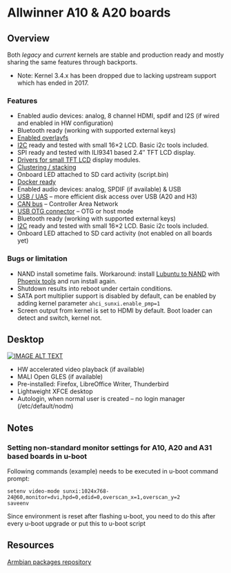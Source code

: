 # Allwinner A10 & A20 boards

## Overview

Both *legacy* and *current* kernels are stable and production ready and mostly sharing the same features through backports.

- Note: Kernel 3.4.x has been dropped due to lacking upstream support which has ended in 2017.

### Features

- Enabled audio devices: analog, 8 channel HDMI, spdif and I2S (if wired and enabled in HW configuration)
- Bluetooth ready (working with supported external keys)
- [Enabled overlayfs](User-Guide_Advanced-Features/#how-to-freeze-your-filesystem)
- [I2C](http://en.wikipedia.org/wiki/I%C2%B2C) ready and tested with small 16×2 LCD. Basic i2c tools included.
- SPI ready and tested with ILI9341 based 2.4″ TFT LCD display.
- [Drivers for small TFT LCD](https://github.com/notro/fbtft) display modules.
- [Clustering / stacking](http://en.wikipedia.org/wiki/Cluster_(computing))
- Onboard LED attached to SD card activity (script.bin)
- [Docker ready](User-Guide_Advanced-Features/#how-to-run-docker)
- Enabled audio devices: analog, SPDIF (if available) & USB
- [USB / UAS](http://linux-sunxi.org/USB/UAS) – more efficient disk access over USB (A20 and H3)
- [CAN bus](https://en.wikipedia.org/wiki/CAN_bus) – Controller Area Network
- [USB OTG connector](http://linux-sunxi.org/USB_Gadget) – OTG or host mode
- Bluetooth ready (working with supported external keys)
- [I2C](http://en.wikipedia.org/wiki/I%C2%B2C) ready and tested with small 16×2 LCD. Basic i2c tools included.
- Onboard LED attached to SD card activity (not enabled on all boards yet)

### Bugs or limitation

- NAND install sometime fails. Workaround: install [Lubuntu to NAND](http://dl.cubieboard.org/software/a20-cubietruck/lubuntu/) with [Phoenix tools](http://docs.cubieboard.org/downloads) and run install again.
- Shutdown results into reboot under certain conditions.
- SATA port multiplier support is disabled by default, can be enabled by adding kernel parameter `ahci_sunxi.enable_pmp=1`
- Screen output from kernel is set to HDMI by default. Boot loader can detect and switch, kernel not.


## Desktop

[![IMAGE ALT TEXT](http://img.youtube.com/vi/hsthqj90vTU/0.jpg)](http://www.youtube.com/watch?v=hsthqj90vTU "Armbian Desktop")

- HW accelerated video playback (if available)
- MALI Open GLES (if available)
- Pre-installed: Firefox, LibreOffice Writer, Thunderbird
- Lightweight XFCE desktop
- Autologin, when normal user is created – no login manager (/etc/default/nodm)

## Notes

### Setting non-standard monitor settings for A10, A20 and A31 based boards in u-boot

Following commands (example) needs to be executed in u-boot command prompt:
```
setenv video-mode sunxi:1024x768-24@60,monitor=dvi,hpd=0,edid=0,overscan_x=1,overscan_y=2
saveenv
```

Since environment is reset after flashing u-boot, you need to do this after every u-boot upgrade or put this to u-boot script

## Resources

[Armbian packages repository](http://www.armbian.com/kernel/)
